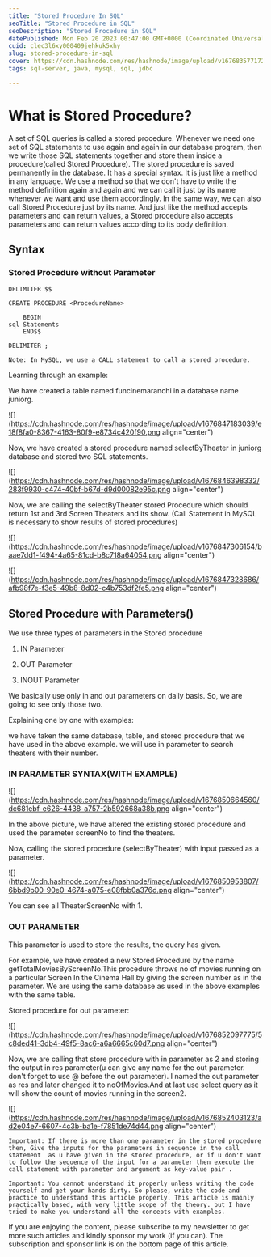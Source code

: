 ```yaml
---
title: "Stored Procedure In SQL"
seoTitle: "Stored Procedure in SQL"
seoDescription: "Stored Procedure in SQL"
datePublished: Mon Feb 20 2023 00:47:00 GMT+0000 (Coordinated Universal Time)
cuid: clec3l6xy000409jehkuk5xhy
slug: stored-procedure-in-sql
cover: https://cdn.hashnode.com/res/hashnode/image/upload/v1676835771727/5a2f8cae-bb29-433d-a598-80de75a2aba6.png
tags: sql-server, java, mysql, sql, jdbc

---
```


# What is Stored Procedure?

A set of SQL queries is called a stored procedure. Whenever we need one set of SQL statements to use again and again in our database program, then we write those SQL statements together and store them inside a procedure(called Stored Procedure). The stored procedure is saved permanently in the database. It has a special syntax. It is just like a method in any language. We use a method so that we don't have to write the method definition again and again and we can call it just by its name whenever we want and use them accordingly. In the same way, we can also call Stored Procedure just by its name. And just like the method accepts parameters and can return values, a Stored procedure also accepts parameters and can return values according to its body definition.

## Syntax

### Stored Procedure without Parameter

```
DELIMITER $$

CREATE PROCEDURE <ProcedureName>
   
	BEGIN
sql Statements
	END$$

DELIMITER ;
```

`Note: In MySQL, we use a CALL statement to call a stored procedure.`

Learning through an example:

We have created a table named funcinemaranchi in a database name juniorg.

![](https://cdn.hashnode.com/res/hashnode/image/upload/v1676847183039/e18f8fa0-8367-4163-80f9-e8734c420f90.png align="center")

Now, we have created a stored procedure named selectByTheater in juniorg database and stored two SQL statements.

![](https://cdn.hashnode.com/res/hashnode/image/upload/v1676846398332/283f9930-c474-40bf-b67d-d9d00082e95c.png align="center")

Now, we are calling the selectByTheater stored Procedure which should return 1st and 3rd Screen Theaters and its show. (Call Statement in MySQL is necessary to show results of stored procedures)

![](https://cdn.hashnode.com/res/hashnode/image/upload/v1676847306154/baae7dd1-f494-4a65-81cd-b8c718a64054.png align="center")

![](https://cdn.hashnode.com/res/hashnode/image/upload/v1676847328686/afb98f7e-f3e5-49b8-8d02-c4b753df2fe5.png align="center")

## Stored Procedure with Parameters()

We use three types of parameters in the Stored procedure

1. IN Parameter
    
2. OUT Parameter
    
3. INOUT Parameter
    
We basically use only in and out parameters on daily basis. So, we are going to see only those two.

Explaining one by one with examples:

we have taken the same database, table, and stored procedure that we have used in the above example. we will use in parameter to search theaters with their number.

### IN PARAMETER SYNTAX(WITH EXAMPLE)

![](https://cdn.hashnode.com/res/hashnode/image/upload/v1676850664560/dc681ebf-e626-4438-a757-2b592668a38b.png align="center")

In the above picture, we have altered the existing stored procedure and used the parameter screenNo to find the theaters.

Now, calling the stored procedure (selectByTheater) with input passed as a parameter.

![](https://cdn.hashnode.com/res/hashnode/image/upload/v1676850953807/6bbd9b00-90e0-4674-a075-e08fbb0a376d.png align="center")

You can see all TheaterScreenNo with 1.

### OUT PARAMETER

This parameter is used to store the results, the query has given.

For example, we have created a new Stored Procedure by the name getTotalMoviesByScreenNo.This procedure throws no of movies running on a particular Screen In the Cinema Hall by giving the screen number as in the parameter. We are using the same database as used in the above examples with the same table.

Stored procedure for out parameter:

![](https://cdn.hashnode.com/res/hashnode/image/upload/v1676852097775/5c8ded41-3db4-49f5-8ac6-a6a6665c60d7.png align="center")

Now, we are calling that store procedure with in parameter as 2 and storing the output in res parameter(u can give any name for the out parameter. don't forget to use @ before the out parameter). I named the out parameter as res and later changed it to noOfMovies.And at last use select query as it will show the count of movies running in the screen2.

![](https://cdn.hashnode.com/res/hashnode/image/upload/v1676852403123/ad2e04e7-6607-4c3b-ba1e-f7851de74d44.png align="center")

`Important: If there is more than one parameter in the stored procedure then, Give the inputs for the parameters in sequence in the call statement  as u have given in the stored procedure, or if u don't want to follow the sequence of the input for a parameter then execute the call statement with parameter and argument as key-value pair .`

`Important: You cannot understand it properly unless writing the code yourself and get your hands dirty. So please, write the code and practice to understand this article properly. This article is mainly practically based, with very little scope of the theory. but I have tried to make you understand all the concepts with examples.`

If you are enjoying the content, please subscribe to my newsletter to get more such articles and kindly sponsor my work (if you can). The subscription and sponsor link is on the bottom page of this article.
